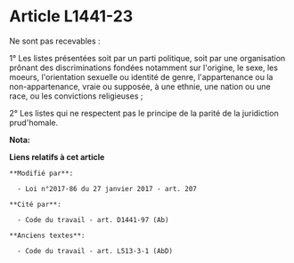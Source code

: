 # Article L1441-23

Ne sont pas recevables : 

1° Les listes présentées soit par un parti politique, soit par une organisation prônant des discriminations fondées notamment
sur l'origine, le sexe, les moeurs, l'orientation sexuelle ou identité de genre, l'appartenance ou la non-appartenance, vraie
ou supposée, à une ethnie, une nation ou une race, ou les convictions religieuses ; 

2° Les listes qui ne respectent pas le principe de la parité de la juridiction prud'homale.

**Nota:**



**Liens relatifs à cet article**

	**Modifié par**:

	  - Loi n°2017-86 du 27 janvier 2017 - art. 207

	**Cité par**:

	  - Code du travail - art. D1441-97 (Ab)

	**Anciens textes**:

	  - Code du travail - art. L513-3-1 (AbD)
